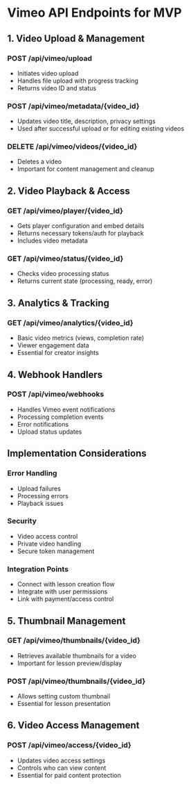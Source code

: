 # Vimeo API Endpoints for MVP

## 1. Video Upload & Management

### POST /api/vimeo/upload
- Initiates video upload
- Handles file upload with progress tracking
- Returns video ID and status

### POST /api/vimeo/metadata/{video_id}
- Updates video title, description, privacy settings
- Used after successful upload or for editing existing videos

### DELETE /api/vimeo/videos/{video_id}
- Deletes a video
- Important for content management and cleanup

## 2. Video Playback & Access

### GET /api/vimeo/player/{video_id}
- Gets player configuration and embed details
- Returns necessary tokens/auth for playback
- Includes video metadata

### GET /api/vimeo/status/{video_id}
- Checks video processing status
- Returns current state (processing, ready, error)

## 3. Analytics & Tracking

### GET /api/vimeo/analytics/{video_id}
- Basic video metrics (views, completion rate)
- Viewer engagement data
- Essential for creator insights

## 4. Webhook Handlers

### POST /api/vimeo/webhooks
- Handles Vimeo event notifications
- Processing completion events
- Error notifications
- Upload status updates

## Implementation Considerations

### Error Handling
- Upload failures
- Processing errors
- Playback issues

### Security
- Video access control
- Private video handling
- Secure token management

### Integration Points
- Connect with lesson creation flow
- Integrate with user permissions
- Link with payment/access control

## 5. Thumbnail Management

### GET /api/vimeo/thumbnails/{video_id}
- Retrieves available thumbnails for a video
- Important for lesson preview/display

### POST /api/vimeo/thumbnails/{video_id}
- Allows setting custom thumbnail
- Essential for lesson presentation

## 6. Video Access Management

### POST /api/vimeo/access/{video_id}
- Updates video access settings
- Controls who can view content
- Essential for paid content protection
